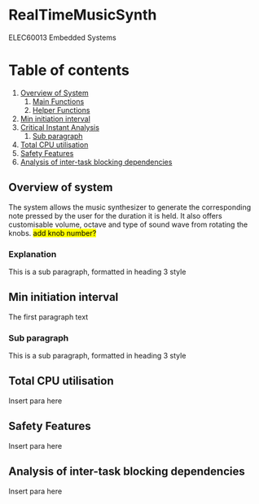 # RealTimeMusicSynth
ELEC60013 Embedded Systems

# Table of contents
1. [Overview of System](#link1)
    1. [Main Functions](#explanation)
    2. [Helper Functions](#link1_2)
2. [Min initiation interval](#time_analysis)
3. [Critical Instant Analysis](#paragraph1)
    1. [Sub paragraph](#subparagraph1)
4. [Total CPU utilisation](#CPU_utilisation)
5. [Safety Features](#safety_features)
6. [Analysis of inter-task blocking dependencies](#intertask_blocking)


## Overview of system <a name="link1"></a>
The system allows the music synthesizer to generate the corresponding note pressed by the user for the duration it is held. It also offers customisable volume, octave and type of sound wave from rotating the knobs. <mark>add knob number?</mark>

### Explanation <a name="explanation"></a>
This is a sub paragraph, formatted in heading 3 style

## Min initiation interval <a name="time_analysis"></a>
The first paragraph text

### Sub paragraph <a name="subparagraph1"></a>
This is a sub paragraph, formatted in heading 3 style

## Total CPU utilisation <a name="CPU_utilisation"></a>
Insert para here

## Safety Features <a name="safety_features"></a>
Insert para here

## Analysis of inter-task blocking dependencies <a name="intertask_blocking"></a>
Insert para here


